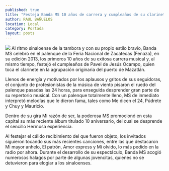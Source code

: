 ```yaml
---
published: true
title: "Festeja Banda MS 10 años de carrera y cumpleaños de su clarinetista "
author: RAUL BAÑUELOS
location: Local
category: Portada
layout: posts
---
```


![](http://i.imgur.com/QNUUOHim.jpg)
Al ritmo sinaloense de la tambora y con su propio estilo bravío, Banda MS celebró en el palenque de la Feria Nacional de Zacatecas (Fenaza), en su edición 2013, los primeros 10 años de su exitosa carrera musical y, al mismo tiempo, festejó el cumpleaños de Pavel de Jesús Ocampo, quien toca el clarinete en la agrupación originaria del puerto de Mazatlán. 

Llenos de energía y motivados por los aplausos y gritos de sus seguidoras, el conjunto de profesionistas de la música de viento pisaron el ruedo del palenque pasadas las 24 horas, para enseguida desprender gran parte de su repertorio musical.
Con un palenque totalmente lleno, MS de inmediato interpretó melodías que le dieron fama, tales como Me dicen el 24, Púdrete y Chuy y Mauricio.

Dentro de su gira Mi razón de ser, la poderosa MS promocionó en esta capital su más reciente álbum titulado 10 aniversario, del cual se desprende el sencillo Hermosa experiencia.

Al festejar el cálido recibimiento del que fueron objeto, los invitados siguieron tocando sus más recientes canciones, entre las que destacaron Mi mayor anhelo, El patrón, Amor express y Mi olvido, lo más pedido en la radio por ahora.
Durante el desarrollo de su espectáculo, Banda MS acogió numerosos halagos por parte de algunas jovencitas, quienes no se detuvieron para elogiar a los sinaloenses. 
